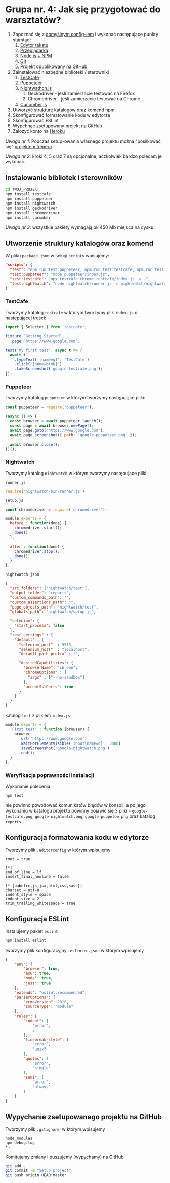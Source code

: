 # Grupa nr. 4: Jak się przygotować do warsztatów?

1. Zapoznać się z
    [domyślnym config-iem](https://warsawjs.github.io/workshop-setup/21/)
    i wykonać następujące punkty stamtąd:
    1. [Edytor tekstu](https://warsawjs.github.io/workshop-setup/partials/edytor-tekstu.html)
    2. [Przeglądarka](https://warsawjs.github.io/workshop-setup/partials/przegladarka.html)
    3. [Node.js + NPM](https://warsawjs.github.io/workshop-setup/partials/node+npm.html)
    4. [Git](https://warsawjs.github.io/workshop-setup/partials/git-instalacja.html)
    5. [Projekt opublikowany na GitHub](https://warsawjs.github.io/workshop-setup/partials/opublikuj-projekt-na-github.html)
2. Zainstalować niezbędne biblioteki / sterowniki
    1. [TestCafe](https://github.com/DevExpress/testcafe)
    2. [Puppeteer](https://github.com/GoogleChrome/puppeteer)
    3. [Nightwathch.js](http://nightwatchjs.org/)
        1. Geckodriver - jeśli zamierzacie testować na Firefox
        2. Chromedriver - jeśli zamierzacie testować na Chrome
    4. [Cucumber.js](https://github.com/cucumber/cucumber-js)
3. Utworzyć strukturę katalogów oraz komend npm
4. Skonfigurować formatowanie kodu w edytorze
5. Skonfigurować ESLint
6. Wypchnąć zsetupowany projekt na GitHub
7. Założyć konto na [Heroku](https://signup.heroku.com/)

*Uwaga nr 1*: Podczas setup-owania własnego projektu można "posiłkować się"
[projektem trenera](https://github.com/mykulyak/warsawjs-workshop-23-project).

*Uwaga nr 2*: kroki 4, 5 oraz 7 są opcjonalne, aczkolwiek bardzo polecam je wykonać.

## Instalowanie bibliotek i sterowników

```bash
cd TWOJ_PROJEKT
npm install testcafe
npm install puppeteer
npm install nightwatch
npm install geckodriver
npm install chromedriver
npm install cucumber
```

*Uwaga nr 3*: wszystkie pakiety wymagają ok 450 Mb miejsca na dysku.

## Utworzenie struktury katalogów oraz komend

W pliku `package.json` w sekcji `scripts` wpisujemy:

```json
"scripts": {
  "test": "npm run test:puppeteer; npm run test:testcafe; npm run test:nightwatch",
  "test:puppeteer": "node puppeteer/index.js",
  "test:testcafe": "npx testcafe chrome testcafe/index.js -s .",
  "test:nightwatch": "node nightwatch/runner.js -c nightwatch/nightwatch.json"
}
```

### TestCafe

Tworzymy katalog `testcafe` w którym tworzymy plik `index.js` o następującej treści:

```js
import { Selector } from 'testcafe';

fixture `Getting Started`
  .page `https://www.google.com`;

test('My first test', async t => {
  await t
    .typeText('[name=q]', 'TestCafe')
    .click('[name=btnK]')
    .takeScreenshot('google-testcafe.png');
});
```

### Puppeteer

Tworzymy katalog `puppeteer` w którym tworzymy następujące pliki:

```js
const puppeteer = require('puppeteer');

(async () => {
  const browser = await puppeteer.launch();
  const page = await browser.newPage();
  await page.goto('https://www.google.com');
  await page.screenshot({ path: 'google-puppeteer.png' });

  await browser.close();
})();
```

### Nightwatch

Tworzymy katalog `nightwatch` w którym tworzymy następujące pliki:

`runner.js`

```js
require('nightwatch/bin/runner.js');
```

`setup.js`

```js
const chromedriver = require('chromedriver');

module.exports = {
  before : function(done) {
    chromedriver.start();
    done();
  },

  after : function(done) {
    chromedriver.stop();
    done();
  }
};
```

`nightwatch.json`

```json
{
  "src_folders": ["nightwatch/test"],
  "output_folder": "reports",
  "custom_commands_path": "",
  "custom_assertions_path": "",
  "page_objects_path": "nightwatch/test",
  "globals_path": "nightwatch/setup.js",

  "selenium": {
    "start_process": false
  },
  "test_settings" : {
    "default" : {
      "selenium_port"  : 9515,
      "selenium_host"  : "localhost",
      "default_path_prefix" : "",

      "desiredCapabilities": {
        "browserName": "chrome",
        "chromeOptions" : {
          "args" : ["--no-sandbox"]
        },
        "acceptSslCerts": true
      }
    }
  }
}
```

katalog `test` z plikiem `index.js`

```js
module.exports = {
  'First test' : function (browser) {
    browser
      .url('https://www.google.com')
      .waitForElementVisible('input[name=q]', 3000)
      .saveScreenshot('google-nightwatch.png')
      .end();
  }
};
```

### Weryfikacja poprawności instalacji

Wykonanie polecenia

```bash
npm test
```

nie powinno powodować komunikatów błędów w konsoli, a po jego wykonaniu
w katalogu projektu powinny pojawić się 3 pliki - `google-testcafe.png`,
`google-nightwatch.png`, `google-puppetee.png` oraz katalog `reports`.

## Konfiguracja formatowania kodu w edytorze

Tworzymy plik `.editorconfig` w którym wpisujemy

```text
root = true

[*]
end_of_line = lf
insert_final_newline = false

[*.{babelrc,js,jsx,html,css,sass}]
charset = utf-8
indent_style = space
indent_size = 2
trim_trailing_whitespace = true
```

## Konfiguracja ESLint

Instalujemy pakiet `eslint`

```bash
npm install eslint
```

tworzymy plik konfiguracyjny `.eslintrc.json` w którym wpisujemy

```json
{
    "env": {
        "browser": true,
        "es6": true,
        "node": true,
        "jest": true
    },
    "extends": "eslint:recommended",
    "parserOptions": {
        "ecmaVersion": 2018,
        "sourceType": "module"
    },
    "rules": {
        "indent": [
            "error",
            2
        ],
        "linebreak-style": [
            "error",
            "unix"
        ],
        "quotes": [
            "error",
            "single"
        ],
        "semi": [
            "error",
            "always"
        ]
    }
}
```

## Wypychanie zsetupowanego projektu na GitHub

Tworzymy plik `.gitignore`, w którym wpisujemy

```text
node_modules
npm-debug.log
*~
```

Komitujemy zmiany i puszujemy (wypychamy) na GitHub

```bash
git add .
git commit -m "Setup project"
git push origin HEAD:master
```
